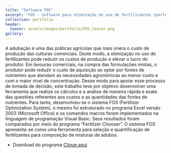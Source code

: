 ```yaml
---
title: "Software FOS"
excerpt: "FOS - Software para otimização do uso de fertilizantes (portuguese)"
collection: portfolio
header:
  teaser: assets/images/portfolio/FOS_teaser.png
gallery:
---
```


A adubação é uma das práticas agrícolas que mais onera o custo de
produção das culturas comerciais. Deste modo, a otimização no uso de
fertilizantes pode reduzir os custos de produção e elevar o lucro do
produtor. Em lavouras comerciais, na compra das formulações mistas, o
produtor pode reduzir o custo de aquisição ao optar por fontes de
nutrientes que atendam as necessidades agronômicas ao menor custo e com
o maior nível de concentração. Desse modo para apoiar esse processo de
tomada de decisão, este trabalho teve por objetivo desenvolver uma
ferramenta que realize os cálculos e a análise de maneira rápida e exata
das questões referentes aos custos e as quantidades das fontes de
nutrientes. Para tanto, desenvolveu-se o sistema FOS (Fertilizer
Optimization System), o mesmo foi estruturado no programa Excel versão
2003 (Microsoft Office) e os comandos macros foram implementados na
linguagem de programação Visual Basic. Seus resultados foram comparados
por meio do programa “Fertilizer Chooser”. O sistema FOS apresenta-se
como uma ferramenta para seleção e quantificação de fertilizantes para
composição de misturas de adubos. 

- Download do programa [Clique aqui](https://sites.google.com/site/zownloads/home/software/FOS_SHEET.xls?attredirects=0&d=1)

